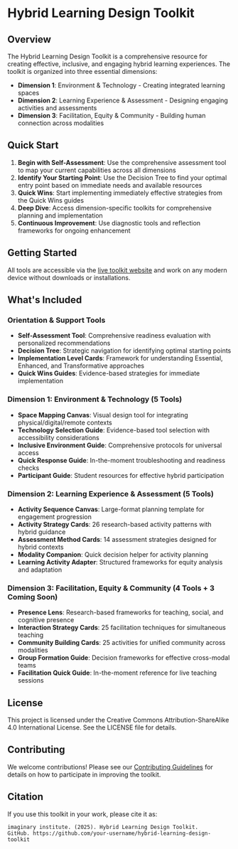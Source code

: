 # Hybrid Learning Design Toolkit

## <i class="fas fa-bullseye"></i> Overview

The Hybrid Learning Design Toolkit is a comprehensive resource for creating effective, inclusive, and engaging hybrid learning experiences. The toolkit is organized into three essential dimensions:

- **<i class="fas fa-cogs"></i> Dimension 1**: Environment & Technology - Creating integrated learning spaces
- **<i class="fas fa-bullseye"></i> Dimension 2**: Learning Experience & Assessment - Designing engaging activities and assessments
- **<i class="fas fa-handshake"></i> Dimension 3**: Facilitation, Equity & Community - Building human connection across modalities

## <i class="fas fa-rocket"></i> Quick Start

1. **Begin with Self-Assessment**: Use the comprehensive assessment tool to map your current capabilities across all dimensions
2. **Identify Your Starting Point**: Use the Decision Tree to find your optimal entry point based on immediate needs and available resources
3. **Quick Wins**: Start implementing immediately effective strategies from the Quick Wins guides
4. **Deep Dive**: Access dimension-specific toolkits for comprehensive planning and implementation
5. **Continuous Improvement**: Use diagnostic tools and reflection frameworks for ongoing enhancement

## Getting Started

All tools are accessible via the [live toolkit website](https://your-domain.github.io/hybrid-learning-design-toolkit) and work on any modern device without downloads or installations.

## <i class="fas fa-book"></i> What's Included

### <i class="fas fa-compass"></i> Orientation & Support Tools

- **Self-Assessment Tool**: Comprehensive readiness evaluation with personalized recommendations
- **Decision Tree**: Strategic navigation for identifying optimal starting points
- **Implementation Level Cards**: Framework for understanding Essential, Enhanced, and Transformative approaches
- **Quick Wins Guides**: Evidence-based strategies for immediate implementation

### <i class="fas fa-cogs"></i> Dimension 1: Environment & Technology (5 Tools)

- **Space Mapping Canvas**: Visual design tool for integrating physical/digital/remote contexts
- **Technology Selection Guide**: Evidence-based tool selection with accessibility considerations
- **Inclusive Environment Guide**: Comprehensive protocols for universal access
- **Quick Response Guide**: In-the-moment troubleshooting and readiness checks
- **Participant Guide**: Student resources for effective hybrid participation

### <i class="fas fa-bullseye"></i> Dimension 2: Learning Experience & Assessment (5 Tools)

- **Activity Sequence Canvas**: Large-format planning template for engagement progression
- **Activity Strategy Cards**: 26 research-based activity patterns with hybrid guidance
- **Assessment Method Cards**: 14 assessment strategies designed for hybrid contexts
- **Modality Companion**: Quick decision helper for activity planning
- **Learning Activity Adapter**: Structured frameworks for equity analysis and adaptation

### <i class="fas fa-handshake"></i> Dimension 3: Facilitation, Equity & Community (4 Tools + 3 Coming Soon)

- **Presence Lens**: Research-based frameworks for teaching, social, and cognitive presence
- **Interaction Strategy Cards**: 25 facilitation techniques for simultaneous teaching
- **Community Building Cards**: 25 activities for unified community across modalities
- **Group Formation Guide**: Decision frameworks for effective cross-modal teams
- **Facilitation Quick Guide**: In-the-moment reference for live teaching sessions

## License

This project is licensed under the Creative Commons Attribution-ShareAlike 4.0 International License. See the LICENSE file for details.

## Contributing

We welcome contributions! Please see our [Contributing Guidelines](CONTRIBUTING.md) for details on how to participate in improving the toolkit.

## Citation

If you use this toolkit in your work, please cite it as:

```
imaginary institute. (2025). Hybrid Learning Design Toolkit. 
GitHub. https://github.com/your-username/hybrid-learning-design-toolkit
```
